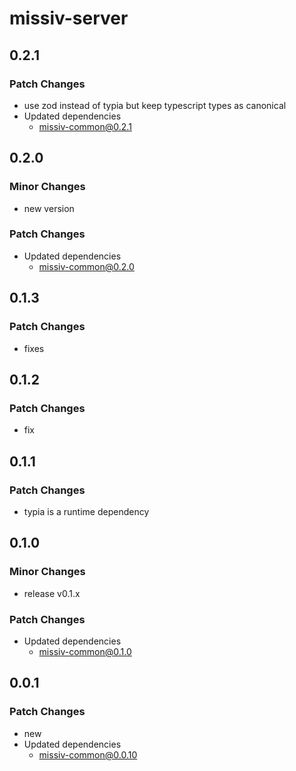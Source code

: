 # missiv-server

## 0.2.1

### Patch Changes

- use zod instead of typia but keep typescript types as canonical
- Updated dependencies
  - missiv-common@0.2.1

## 0.2.0

### Minor Changes

- new version

### Patch Changes

- Updated dependencies
  - missiv-common@0.2.0

## 0.1.3

### Patch Changes

- fixes

## 0.1.2

### Patch Changes

- fix

## 0.1.1

### Patch Changes

- typia is a runtime dependency

## 0.1.0

### Minor Changes

- release v0.1.x

### Patch Changes

- Updated dependencies
  - missiv-common@0.1.0

## 0.0.1

### Patch Changes

- new
- Updated dependencies
  - missiv-common@0.0.10
